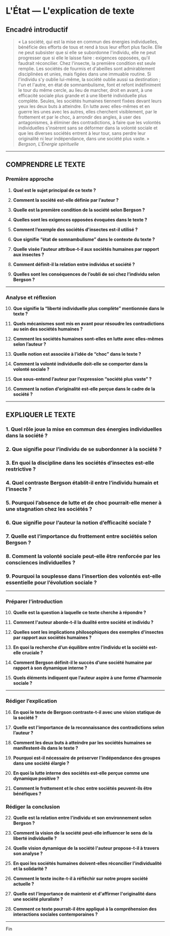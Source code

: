 # L'État — L'explication de texte

## Encadré introductif
> « La société, qui est la mise en commun des énergies individuelles, bénéficie des efforts de tous et rend à tous leur effort plus facile. Elle ne peut subsister que si elle se subordonne l'individu, elle ne peut progresser que si elle le laisse faire : exigences opposées, qu'il faudrait réconcilier. Chez l'insecte, la première condition est seule remplie. Les sociétés de fourmis et d'abeilles sont admirablement disciplinées et unies, mais figées dans une immuable routine. Si l'individu s'y oublie lui-même, la société oublie aussi sa destination ; l'un et l'autre, en état de somnambulisme, font et refont indéfiniment le tour du même cercle, au lieu de marcher, droit en avant, à une efficacité sociale plus grande et à une liberté individuelle plus complète. Seules, les sociétés humaines tiennent fixées devant leurs yeux les deux buts à atteindre. En lutte avec elles-mêmes et en guerre les unes avec les autres, elles cherchent visiblement, par le frottement et par le choc, à arrondir des angles, à user des antagonismes, à éliminer des contradictions, à faire que les volontés individuelles s'insèrent sans se déformer dans la volonté sociale et que les diverses sociétés entrent à leur tour, sans perdre leur originalité ni leur indépendance, dans une société plus vaste. »  
> *Bergson, L'Énergie spirituelle*

---

## COMPRENDRE LE TEXTE

### Première approche

1. **Quel est le sujet principal de ce texte ?**

2. **Comment la société est-elle définie par l’auteur ?**

3. **Quelle est la première condition de la société selon Bergson ?**

4. **Quelles sont les exigences opposées évoquées dans le texte ?**

5. **Comment l’exemple des sociétés d'insectes est-il utilisé ?**

6. **Que signifie “état de somnambulisme” dans le contexte du texte ?**

7. **Quelle visée l’auteur attribue-t-il aux sociétés humaines par rapport aux insectes ?**

8. **Comment définit-il la relation entre individus et société ?**

9. **Quelles sont les conséquences de l’oubli de soi chez l’individu selon Bergson ?**

---

### Analyse et réflexion

10. **Que signifie la “liberté individuelle plus complète” mentionnée dans le texte ?**

11. **Quels mécanismes sont mis en avant pour résoudre les contradictions au sein des sociétés humaines ?**

12. **Comment les sociétés humaines sont-elles en lutte avec elles-mêmes selon l’auteur ?**

13. **Quelle notion est associée à l’idée de “choc” dans le texte ?**

14. **Comment la volonté individuelle doit-elle se comporter dans la volonté sociale ?**

15. **Que sous-entend l’auteur par l’expression “société plus vaste” ?**

16. **Comment la notion d’originalité est-elle perçue dans le cadre de la société ?**

---

## EXPLIQUER LE TEXTE

### 1. Quel rôle joue la mise en commun des énergies individuelles dans la société ?

### 2. Que signifie pour l’individu de se subordonner à la société ?

### 3. En quoi la discipline dans les sociétés d’insectes est-elle restrictive ?

### 4. Quel contraste Bergson établit-il entre l’individu humain et l’insecte ?

### 5. Pourquoi l’absence de lutte et de choc pourrait-elle mener à une stagnation chez les sociétés ?

### 6. Que signifie pour l’auteur la notion d’efficacité sociale ?

### 7. Quelle est l’importance du frottement entre sociétés selon Bergson ?

### 8. Comment la volonté sociale peut-elle être renforcée par les consciences individuelles ?

### 9. Pourquoi la souplesse dans l’insertion des volontés est-elle essentielle pour l’évolution sociale ?

---

### Préparer l’introduction

10. **Quelle est la question à laquelle ce texte cherche à répondre ?**

11. **Comment l'auteur aborde-t-il la dualité entre société et individu ?**

12. **Quelles sont les implications philosophiques des exemples d'insectes par rapport aux sociétés humaines ?**

13. **En quoi la recherche d’un équilibre entre l’individu et la société est-elle cruciale ?**

14. **Comment Bergson définit-il le succès d’une société humaine par rapport à son dynamique interne ?**

15. **Quels éléments indiquent que l’auteur aspire à une forme d’harmonie sociale ?**

---

### Rédiger l’explication

16. **En quoi le texte de Bergson contraste-t-il avec une vision statique de la société ?**

17. **Quelle est l'importance de la reconnaissance des contradictions selon l’auteur ?**

18. **Comment les deux buts à atteindre par les sociétés humaines se manifestent-ils dans le texte ?**

19. **Pourquoi est-il nécessaire de préserver l’indépendance des groupes dans une société élargie ?**

20. **En quoi la lutte interne des sociétés est-elle perçue comme une dynamique positive ?**

21. **Comment le frottement et le choc entre sociétés peuvent-ils être bénéfiques ?**

### Rédiger la conclusion

22. **Quelle est la relation entre l'individu et son environnement selon Bergson ?**

23. **Comment la vision de la société peut-elle influencer le sens de la liberté individuelle ?**

24. **Quelle vision dynamique de la société l'auteur propose-t-il à travers son analyse ?**

25. **En quoi les sociétés humaines doivent-elles réconcilier l'individualité et la solidarité ?**

26. **Comment le texte incite-t-il à réfléchir sur notre propre société actuelle ?**

27. **Quelle est l’importance de maintenir et d'affirmer l'originalité dans une société pluraliste ?**

28. **Comment ce texte pourrait-il être appliqué à la compréhension des interactions sociales contemporaines ?**

---

Fin